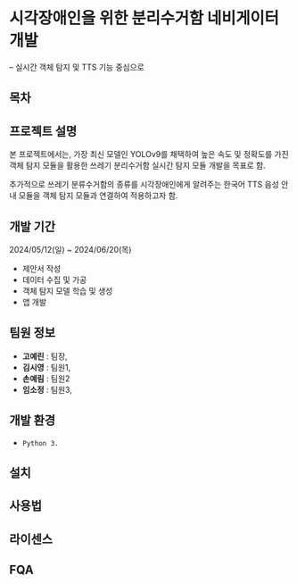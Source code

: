 # 시각장애인을 위한 분리수거함 네비게이터 개발
– 실시간 객체 탐지 및 TTS 기능 중심으로

## 목차

## 프로젝트 설명
본 프로젝트에서는, 가장 최신 모델인 YOLOv9를 채택하여 높은 속도 및 정확도를 가진 객체 탐지 모듈을 활용한 쓰레기 분리수거함 실시간 탐지 모듈 개발을 목표로 함.

추가적으로 쓰레기 분류수거함의 종류를 시각장애인에게 알려주는 한국어 TTS 음성 안내 모듈을 객체 탐지 모듈과 연결하여 적용하고자 함.

## 개발 기간
2024/05/12(일) ~ 2024/06/20(목)
- 제안서 작성
- 데이터 수집 및 가공
- 객체 탐지 모델 학습 및 생성
- 앱 개발

## 팀원 정보
- **고예린** : 팀장,
- **김시영** : 팀원1, 
- **손예림** : 팀원2
- **임소정** : 팀원3, 

## 개발 환경
- `Python 3.`

## 설치

## 사용법

## 라이센스

## 

## FQA
